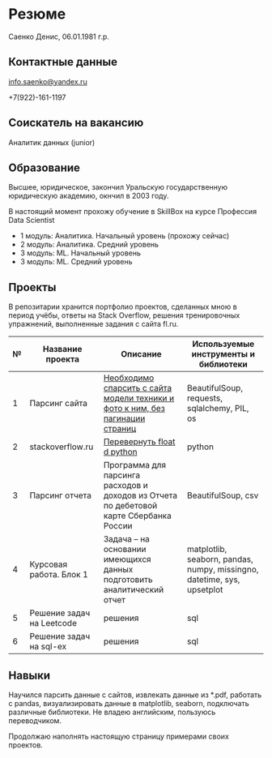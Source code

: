 # Резюме
Саенко Денис, 06.01.1981 г.р.
## Контактные данные

info.saenko@yandex.ru

+7(922)-161-1197

## Соискатель на вакансию
Аналитик данных (junior)


## Образование
Высшее, юридическое, закончил Уральскую государственную юридическую академию, окнчил в 2003 году.

В настоящий момент прохожу обучение в SkillBox на курсе Профессия Data Scientist
- 1 модуль: Аналитика. Начальный уровень (прохожу сейчас)
- 2 модуль: Аналитика. Средний уровень
- 3 модуль: ML. Начальный уровень
- 3 модуль: ML. Средний уровень

## Проекты
В репозитарии хранится портфолио проектов, сделанных мною в период учёбы, 
ответы на Stack Overflow, решения тренировочных упражнений, выполненные задания 
с сайта fl.ru.

|№ |Название проекта  |Описание| Используемые инструменты и библиотеки|
|---|-----------------|--------|--------------------------------------|
|1 |Парсинг сайта |[Необходимо спарсить с сайта модели техники и фото к ним, без пагинации страниц]()| BeautifulSoup, requests, sqlalchemy, PIL, os |
|2 |stackoverflow.ru|[Перевернуть float d python](https://ru.stackoverflow.com/questions/1378088/Перевернуть-float-в-python/1378112#1378112)| python   |
|3 |Парсинг отчета | Программа для парсинга расходов и доходов из Отчета по дебетовой карте Сбербанка России |  BeautifulSoup, csv |
|4 |Курсовая работа. Блок 1 | Задача – на основании имеющихся данных подготовить аналитический отчет | matplotlib, seaborn, pandas, numpy, missingno, datetime, sys, upsetplot|
|5 |Решение задач на Leetcode| решения | sql |
|6 | Решение задач на sql-ex | решения | sql |

## Навыки
Научился парсить данные с сайтов, извлекать данные из *.pdf, работать с pandas, визуализировать данные в matplotlib, seaborn,
подключать различные библиотеки. Не владею английским, пользуюсь переводчиком.

Продолжаю наполнять настоящую страницу примерами своих проектов.

